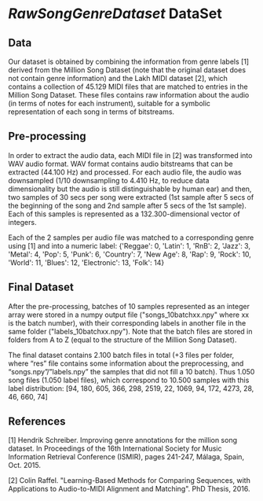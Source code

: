 *RawSongGenreDataset* DataSet
===

## Data
Our dataset is obtained by combining the information from genre labels [1] derived from the Million Song Dataset (note that the original dataset does not contain genre information) and the Lakh MIDI dataset [2], which contains a collection of 45.129 MIDI files that are matched to entries in the Million Song Dataset. These files contains raw information about the audio (in terms of notes for each instrument), suitable for a symbolic representation of each song in terms of bitstreams. 

## Pre-processing
In order to extract the audio data, each MIDI file in [2] was transformed into WAV audio format. WAV format contains audio bitstreams that can be extracted (44.100 Hz) and processed. For each audio file, the audio was downsampled (1/10 downsampling to 4.410 Hz, to reduce data dimensionality but the audio is still distinguishable by human ear) and then, two samples of 30 secs per song were extracted (1st sample after 5 secs of the beginning of the song and 2nd sample after 5 secs of the 1st sample). Each of this samples is represented as a 132.300-dimensional vector of integers.

Each of the 2 samples per audio file was matched to a corresponding genre using [1] and into a numeric label: 
{'Reggae': 0, 'Latin': 1, 'RnB': 2, 'Jazz': 3, 'Metal': 4, 'Pop': 5, 'Punk': 6, 'Country': 7, 'New Age': 8, 'Rap': 9, 'Rock': 10, 'World': 11, 'Blues': 12, 'Electronic': 13, 'Folk': 14}

## Final Dataset

After the pre-processing, batches of 10 samples represented as an integer array were stored in a numpy output file ("songs_10batchxx.npy" where xx is the batch number), with their corresponding labels in another file in the same folder ("labels_10batchxx.npy"). Note that the 
batch files are stored in folders from A to Z (equal to the structure of the Million Song Dataset).

The final dataset contains 2.100 batch files in total (+3 files per folder, where “res” file contains some information about the preprocessing, and “songs.npy”/”labels.npy” the samples that did not fill a 10 batch). Thus 1.050 song files (1.050 label files), which correspond to 10.500 samples with this label distribution:
[94, 180, 605, 366, 298, 2519, 22, 1069, 94, 172, 4273, 28, 46, 660, 74] 


## References

[1] Hendrik Schreiber. Improving genre annotations for the million song dataset. In Proceedings of the 16th International Society for Music Information Retrieval Conference (ISMIR), pages 241-247, Málaga, Spain, Oct. 2015.         

[2] Colin Raffel. "Learning-Based Methods for Comparing Sequences, with Applications to Audio-to-MIDI Alignment and Matching". PhD Thesis, 2016.
